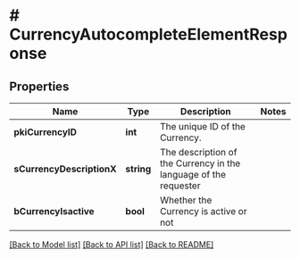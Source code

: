 # # CurrencyAutocompleteElementResponse

## Properties

Name | Type | Description | Notes
------------ | ------------- | ------------- | -------------
**pkiCurrencyID** | **int** | The unique ID of the Currency. |
**sCurrencyDescriptionX** | **string** | The description of the Currency in the language of the requester |
**bCurrencyIsactive** | **bool** | Whether the Currency is active or not |

[[Back to Model list]](../../README.md#models) [[Back to API list]](../../README.md#endpoints) [[Back to README]](../../README.md)
